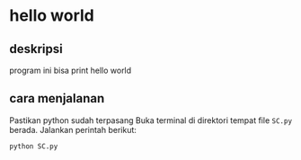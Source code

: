 # hello world

## deskripsi
program ini bisa print hello world

## cara menjalanan
Pastikan python sudah terpasang
Buka terminal di direktori tempat file `SC.py` berada.
Jalankan perintah berikut:
   ```bash
   python SC.py
